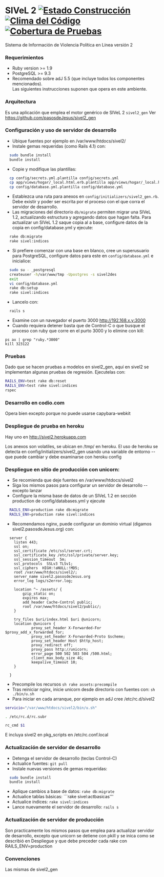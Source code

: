 # SIVeL 2 [![Estado Construcción](https://api.travis-ci.org/pasosdeJesus/sivel2.svg?branch=master)](https://travis-ci.org/pasosdeJesus/sivel2) [![Clima del Código](https://codeclimate.com/github/pasosdeJesus/sivel2/badges/gpa.svg)](https://codeclimate.com/github/pasosdeJesus/sivel2) [![Cobertura de Pruebas](https://codeclimate.com/github/pasosdeJesus/sivel2/badges/coverage.svg)](https://codeclimate.com/github/pasosdeJesus/sivel2)


Sistema de Información de Violencia Política en Línea versión 2


### Requerimientos
* Ruby version >= 1.9
* PostgreSQL >= 9.3
* Recomendado sobre adJ 5.5 (que incluye todos los componentes mencionados).  
  Las siguientes instrucciones suponen que opera en este ambiente.


### Arquitectura

Es una aplicación que emplea el motor genérico de SIVeL 2 ```sivel2_gen```
Ver https://github.com/pasosdeJesus/sivel2_gen


### Configuración y uso de servidor de desarrollo
* Ubique fuentes por ejemplo en /var/www/htdocs/sivel2/
* Instale gemas requeridas (como Rails 4.1) con:
```sh
  sudo bundle install
  bundle install
```
* Copie y modifique las plantillas:
```sh
  cp config/secrets.yml.plantilla config/secrets.yml
  cp app/views/hogar/_local.html.erb.plantilla app/views/hogar/_local.html.erb
  cp config/database.yml.plantilla config/database.yml
```
* Establezca una ruta para anexos en ```config/initializers/sivel2_gen.rb```.  
  Debe existir y poder ser escrita por el proceso con el que corra el
  servidor de desarrollo.
* Las migraciones del directorio ```db/migrate``` permiten migrar una 
  SIVeL 1.2, actualizando estructura y agregando datos que hagan falta.
  Para actualizar un SIVeL 1.2 saque copia al a base, configure datos de la 
  copia en config/database.yml y ejecute:
```sh
  rake db:migrate
  rake sivel:indices
```
* Si prefiere comenzar con una base en blanco, cree un superusuario para
  PostgreSQL, configure datos para este en ```config/database.yml``` 
  e inicialice:
```sh
  sudo su - _postgresql
  createuser -h/var/www/tmp -Upostgres -s sivel2des
  exit
  vi config/database.yml
  rake db:setup
  rake sivel:indices
```
* Lancelo con:
```sh
  rails s
```
* Examine con un navegador el puerto 3000 http://192.168.x.y:3000
* Cuando requiera detener basta que de Control-C o que busque el
  proceso con ruby que corre en el purto 3000 y lo elimine con kill:
```
ps ax | grep "ruby.*3000"
kill 323122
```

### Pruebas

Dado que se hacen pruebas a modelos en sivel2_gen, aquí en sivel2
se implementan algunas pruebas de regresión.
Ejecutelas con:

```sh
RAILS_ENV=test rake db:reset
RAILS_ENV=test rake sivel:indices
rspec
```

### Desarrollo en codio.com

Opera bien excepto porque no puede usarse capybara-webkit

### Despliegue de prueba en heroku

Hay uno en 
	http://sivel2.herokuapp.com

Los anexos son volatiles, se ubican en /tmp/ en heroku.  El uso de heroku
se detecta en config/initializers/sivel2_gen usando una variable de entorno
--que puede cambiar y debe examinarse con 
	heroku config

### Despliegue en sitio de producción con unicorn:
* Se recomienda que deje fuentes en /var/www/htdocs/sivel2
* Siga los mismos pasos para configurar un servidor de desarrollo --excepto
  lanzar
* Configure la misma base de datos de un SIVeL 1.2 en sección production
  de config/databases.yml y ejecute
```sh
  RAILS_ENV=production rake db:migrate
  RAILS_ENV=production rake sivel:indices
```
* Recomendamos nginx, puede configurar un dominio virtual (digamos
  sivel2.pasosdeJesus.org) con:
```
  server {
    listen 443;
    ssl on;
    ssl_certificate /etc/ssl/server.crt;
    ssl_certificate_key /etc/ssl/private/server.key;
    ssl_session_timeout  5m;
    ssl_protocols  SSLv3 TLSv1;
    ssl_ciphers  HIGH:!aNULL:!MD5;
    root /var/www/htdocs/sivel2/;
    server_name sivel2.pasosdeJesus.org
    error_log logs/s2error.log;

    location ^~ /assets/ {
        gzip_static on;
        expires max;
        add_header Cache-Control public;
        root /var/www/htdocs/sivel2/public/;
    }

    try_files $uri/index.html $uri @unicorn;
    location @unicorn {
            proxy_set_header X-Forwarded-For $proxy_add_x_forwarded_for;
            proxy_set_header X-Forwarded-Proto $scheme;
            proxy_set_header Host $http_host;
            proxy_redirect off;
            proxy_pass http://unicorn;
            error_page 500 502 503 504 /500.html;
            client_max_body_size 4G;
            keepalive_timeout 10;
    }

  }
```
* Precompile los recursos 
```sh rake assets:precompile```
* Tras reiniciar nginx, inicie unicorn desde directorio con fuentes con:
```sh ./bin/u.sh```
* Para iniciar en cada arranque, por ejemplo en adJ cree /etc/rc.d/sivel2
```sh
servicio="/var/www/htdocs/sivel2/bin/u.sh"

. /etc/rc.d/rc.subr

rc_cmd $1
```
  E incluya sivel2 en pkg_scripts en /etc/rc.conf.local


### Actualización de servidor de desarrollo

* Detenga el servidor de desarrollo (teclas Control-C)
* Actualice fuentes: ```git pull```
* Instale nuevas versiones de gemas requeridas: 
``` sh
  sudo bundle install
  bundle install
```
* Aplique cambios a base de datos: ```rake db:migrate```
* Actualice tablas básicas: ```rake sivel:actbasicas'''
* Actualice índices: ```rake sivel:indices```
* Lance nuevamente el servidor de desarrollo: ```rails s```

### Actualización de servidor de producción

Son practicamente los mismos pasos que emplea para actualizar servidor 
de desarrollo, excepto que unicorn se detiene con pkill y se inica
como se describió en Despliegue y que debe preceder cada rake con 
	RAILS_ENV=production

### Convenciones

Las mismas de sivel2_gen
